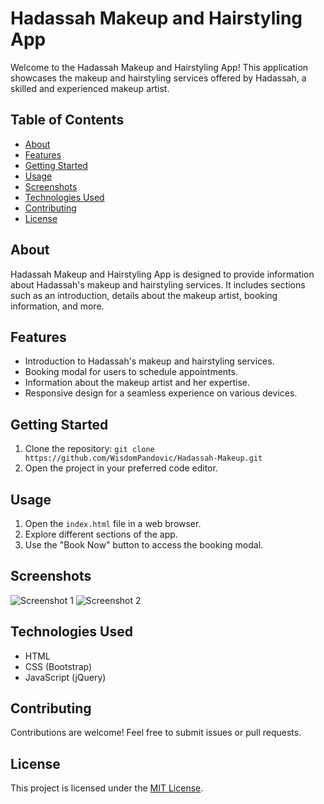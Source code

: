 # Hadassah Makeup and Hairstyling App

Welcome to the Hadassah Makeup and Hairstyling App! This application showcases the makeup and hairstyling services offered by Hadassah, a skilled and experienced makeup artist.

## Table of Contents
- [About](#about)
- [Features](#features)
- [Getting Started](#getting-started)
- [Usage](#usage)
- [Screenshots](#screenshots)
- [Technologies Used](#technologies-used)
- [Contributing](#contributing)
- [License](#license)

## About
Hadassah Makeup and Hairstyling App is designed to provide information about Hadassah's makeup and hairstyling services. It includes sections such as an introduction, details about the makeup artist, booking information, and more.

## Features
- Introduction to Hadassah's makeup and hairstyling services.
- Booking modal for users to schedule appointments.
- Information about the makeup artist and her expertise.
- Responsive design for a seamless experience on various devices.

## Getting Started
1. Clone the repository: `git clone https://github.com/WisdomPandovic/Hadassah-Makeup.git`
2. Open the project in your preferred code editor.

## Usage
1. Open the `index.html` file in a web browser.
2. Explore different sections of the app.
3. Use the "Book Now" button to access the booking modal.

## Screenshots
![Screenshot 1](./screenshots/screenshot1.png)
![Screenshot 2](./screenshots/screenshot2.png)

## Technologies Used
- HTML
- CSS (Bootstrap)
- JavaScript (jQuery)

## Contributing
Contributions are welcome! Feel free to submit issues or pull requests.

## License
This project is licensed under the [MIT License](LICENSE).

